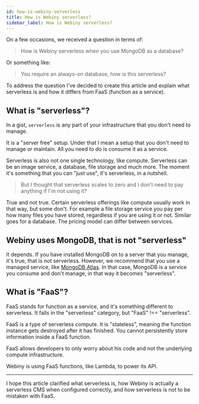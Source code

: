 ```yaml
---
id: how-is-webiny-serverless
title: How is Webiny serverless?
sidebar_label: How is Webiny serverless?
---
```


On a few occasions, we received a question in terms of:
> How is Webiny serverless when you use MongoDB as a database?

Or something like:
> You require an always-on database, how is this serverless?

To address the question I've decided to create this article and explain what serverless is and how it differs from FaaS (function as a service).

## What is "serverless"?

In a gist, `serverless` is any part of your infrastructure that you don't need to manage. 

It is a "server free" setup. Under that I mean a setup that you don't need to manage or maintain. All you need to do is consume it as a service. 

Serverless is also not one single technology, like compute. Serverless can be an image service, a database, file storage and much more. The moment it's something that you can "just use", it's serverless, in a nutshell. 

> But I thought that serverless scales to zero and I don't need to pay anything if I'm not using it?

True and not true. Certain serverless offerings like compute usually work in that way, but some don't. For example a file storage service you pay per how many files you have stored, regardless if you are using it or not. Similar goes for a database. The pricing model can differ between services. 

## Webiny uses MongoDB, that is not "serverless"

It depends. If you have installed MongoDB on to a server that you manage, it's true, that is not serverless. However, we recommend that you use a managed service, like [MongoDB Atlas](https://www.mongodb.com/cloud/atlas). In that case, MongoDB is a service you consume and don't manage, in that way it becomes "serverless".

## What is "FaaS"?

FaaS stands for function as a service, and it's something different to serverless. It falls in the "serverless" category, but "FaaS" !== "serverless". 

FaaS is a type of serverless compute. It is "stateless", meaning the function instance gets destroyed after it has finished. You cannot persistently store information inside a FaaS function. 

FaaS allows developers to only worry about his code and not the underlying compute infrastructure. 

Webiny is using FaaS functions, like Lambda, to power its API. 

---

I hope this article clarified what serverless is, how Webiny is actually a serverless CMS when configured correctly, and how serverless is not to be mistaken with FaaS.
